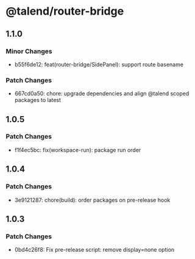 # @talend/router-bridge

## 1.1.0

### Minor Changes

- b55f6de12: feat(router-bridge/SidePanel): support route basename

### Patch Changes

- 667cd0a50: chore: upgrade dependencies and align @talend scoped packages to latest

## 1.0.5

### Patch Changes

- f1f4ec5bc: fix(workspace-run): package run order

## 1.0.4

### Patch Changes

- 3e9121287: chore(build): order packages on pre-release hook

## 1.0.3

### Patch Changes

- 0bd4c26f8: Fix pre-release script: remove display=none option
